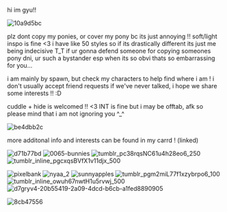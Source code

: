 hi im gyu!!

![10a9d5bc](https://github.com/sagyuo/sagyuo/assets/154012950/4b934b05-8021-43a7-8c62-bd1bcd02058f)

plz dont copy my ponies, or cover my pony bc its just annoying !!
soft/light inspo is fine <3
i have like 50 styles so if its drastically different its just me being indecisive T_T
if ur gonna defend someone for copying someones pony dni, ur such a bystander esp when its so obvi thats so embarrassing for you...

i am mainly by spawn, but check my characters to help find where i am !
i don't usually accept friend requests if we've never talked, i hope we share some interests !! :D

cuddle + hide is welcomed !! <3 INT is fine but i may be offtab, afk so please mind that i am not ignoring you ^_^

![be4dbb2c](https://github.com/sagyuo/sagyuo/assets/154012950/c602d71c-1198-4385-9590-b409cba0f439)

more additonal info and interests can be found in my carrd ! (linked) 

![d71b77bd](https://github.com/sagyuo/sagyuo/assets/154012950/23d78844-cb27-44fa-9f0b-eadfbea7019f)
![0065-bunnies](https://github.com/sagyuo/sagyuo/assets/154012950/27f86274-4234-4d2a-8111-0380c7362b8d)
![tumblr_pc38rqsNC61u4h28eo6_250](https://github.com/sagyuo/sagyuo/assets/154012950/4e941568-f8cf-4da4-85cf-d5e1dea69c3e)
![tumblr_inline_pgcxqsBVfX1v11djx_500](https://github.com/sagyuo/sagyuo/assets/154012950/d7ba8bb6-0bea-4d9e-bc23-b884b17ba085)

![pixelbank](https://github.com/sagyuo/sagyuo/assets/154012950/4ad7576e-7bb1-4935-be27-99f978b599a5)
![nyaa_2](https://github.com/sagyuo/sagyuo/assets/154012950/b6d1ce02-d8f9-465c-ab22-f10b5006f462)
![sunnyapples](https://github.com/sagyuo/sagyuo/assets/154012950/4586f5ef-3db0-4220-9301-44a7fe39d204)
![tumblr_pgm2miL77f1xzybrpo6_100](https://github.com/sagyuo/sagyuo/assets/154012950/8f12e618-de50-4d3d-9962-7d60d506649b)
![tumblr_inline_owuh67nwtH1u5rvwj_500](https://github.com/sagyuo/sagyuo/assets/154012950/03cbab7a-67c3-4980-b735-ed53c6448613)
![d7gryv4-20b55419-2a09-4dcd-b6cb-a1fed8890905](https://github.com/sagyuo/sagyuo/assets/154012950/1ffe69b4-1026-4def-9b8d-0ee2910d6886)


![8cb47556](https://github.com/sagyuo/sagyuo/assets/154012950/856b7042-a52f-4419-bc43-98d390c10bb9)
